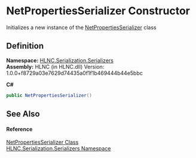# NetPropertiesSerializer Constructor


Initializes a new instance of the <a href="T_HLNC_Serialization_Serializers_NetPropertiesSerializer">NetPropertiesSerializer</a> class



## Definition
**Namespace:** <a href="N_HLNC_Serialization_Serializers">HLNC.Serialization.Serializers</a>  
**Assembly:** HLNC (in HLNC.dll) Version: 1.0.0+f8729a03e7629d74435a0f1f1b469444b44e5bbc

**C#**
``` C#
public NetPropertiesSerializer()
```



## See Also


#### Reference
<a href="T_HLNC_Serialization_Serializers_NetPropertiesSerializer">NetPropertiesSerializer Class</a>  
<a href="N_HLNC_Serialization_Serializers">HLNC.Serialization.Serializers Namespace</a>  
